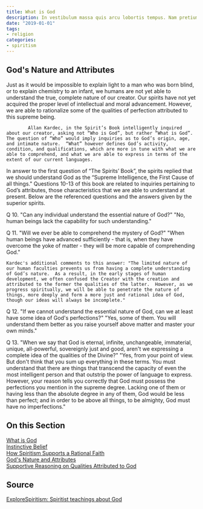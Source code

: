 ```yaml
---
title: What is God
description: In vestibulum massa quis arcu lobortis tempus. Nam pretium arcu in odio vulputate luctus.
date: "2019-01-01"
tags:
- religion
categories:
- spiritism
---
```


##   God's Nature and Attributes

Just as it would be impossible to explain light to a man who was born blind, or to explain chemistry to an infant, we humans are not yet able to understand the true, complete nature of our creator.  Our spirits have not yet acquired the proper level of intellectual and moral advancement.  However, we are able to rationalize some of the qualities of perfection attributed to this supreme being.

            Allan Kardec, in the Spirit’s Book intelligently inquired about our creator, asking not “Who is God”, but rather “What is God”.  The question of “Who” would imply inquiries as to God’s origin, age, and intimate nature.  “What” however defines God’s activity, condition, and qualifications, which are more in tune with what we are able to comprehend, and what we are able to express in terms of the extent of our current languages.

In answer to the first question of  “The Spirits’ Book”, the spirits replied that we should understand God as the “Supreme Intelligence, the First Cause of all things."  Questions 10-13 of this book are related to inquiries pertaining to God’s attributes, those characteristics that we are able to understand at present.  Below are the referenced questions and the answers given by the superior spirits.

Q 10. "Can any individual understand the essential nature of God?" 
"No, human beings lack the capability for such understanding."

Q 11. "Will we ever be able to comprehend the mystery of God?" 
"When human beings have advanced sufficiently - that is, when they have overcome the yoke of matter - they will be more capable of comprehending God."

    Kardec's additional comments to this answer: "The limited nature of our human faculties prevents us from having a complete understanding of God’s nature.  As a result, in the early stages of human development, we often confused the Creator with the creation and attributed to the former the qualities of the latter.  However, as we progress spiritually, we will be able to penetrate the nature of things, more deeply and form a more just and rational idea of God, though our ideas will always be incomplete."

Q 12. "If we cannot understand the essential nature of God, can we at least have some idea of God's perfections?" 
"Yes, some of them. You will understand them better as you raise yourself above matter and master your own minds."

Q 13. "When we say that God is eternal, infinite, unchangeable, immaterial, unique, all-powerful, sovereignly just and good, aren't we expressing a complete idea of the qualities of the Divine?" 
"Yes, from your point of view. But don't think that you sum up everything in these terms. You must understand that there are things that transcend the capacity of even the most intelligent person and that outstrip the power of language to express. However, your reason tells you correctly that God must possess the perfections you mention in the supreme degree. Lacking one of them or having less than the absolute degree in any of them, God would be less than perfect; and in order to be above all things, to be almighty, God must have no imperfections." 


## On this Section
[What is God](/.)  
[Instinctive Belief](instinctive-belief)  
[How Spiritism Supports a Rational Faith](rational-faith)  
[God's Nature and Attributes](nature)  
[Supportive Reasoning on Qualities Attributed to God](attributes)  


## Source
[ExploreSpiritism: Spiritist teachings about God](//www.explorespiritism.com/religiongod_what%20is%20god.htm)


